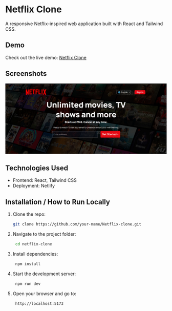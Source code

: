 # Netflix Clone

A responsive Netflix-inspired web application built with React and Tailwind CSS.
## Demo
Check out the live demo: [Netflix Clone](https://reelstream-net.netlify.app/)

## Screenshots
![Home Page](image-1.png)


## Technologies Used
- Frontend: React, Tailwind CSS
- Deployment: Netlify

## Installation / How to Run Locally
1. Clone the repo:
   ```bash
   git clone https://github.com/your-name/Netflix-clone.git

2. Navigate to the project folder:
   ```bash
    cd netflix-clone

3. Install dependencies:
   ```bash
    npm install

4. Start the development server:
   ```bash
    npm run dev

5. Open your browser and go to:
   ```bash
    http://localhost:5173
